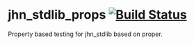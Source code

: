 jhn_stdlib_props [![Build Status](https://secure.travis-ci.org/JanHenryNystrom/jhn_stdlib_props.png)](http://travis-ci.org/JanHenryNystrom/jhn_stdlib_props)
================

Property based testing for jhn_stdlib based on proper.
